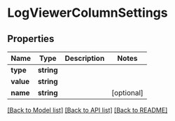 # LogViewerColumnSettings

## Properties
Name | Type | Description | Notes
------------ | ------------- | ------------- | -------------
**type** | **string** |  | 
**value** | **string** |  | 
**name** | **string** |  | [optional] 

[[Back to Model list]](../README.md#documentation-for-models) [[Back to API list]](../README.md#documentation-for-api-endpoints) [[Back to README]](../README.md)


